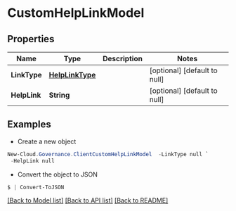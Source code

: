 # CustomHelpLinkModel
## Properties

Name | Type | Description | Notes
------------ | ------------- | ------------- | -------------
**LinkType** | [**HelpLinkType**](HelpLinkType.md) |  | [optional] [default to null]
**HelpLink** | **String** |  | [optional] [default to null]

## Examples

- Create a new object
```powershell
New-Cloud.Governance.ClientCustomHelpLinkModel  -LinkType null `
 -HelpLink null
```

- Convert the object to JSON
```powershell
$ | Convert-ToJSON
```


[[Back to Model list]](../README.md#documentation-for-models) [[Back to API list]](../README.md#documentation-for-api-endpoints) [[Back to README]](../README.md)

